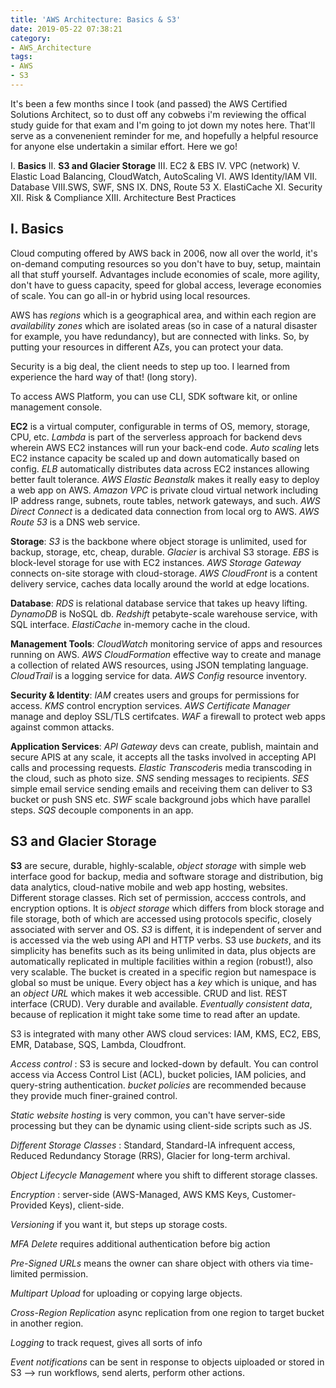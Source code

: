 ```yaml
---
title: 'AWS Architecture: Basics & S3'
date: 2019-05-22 07:38:21
category: 
- AWS_Architecture
tags:
- AWS
- S3
---
```


It's been a few months since I took (and passed) the AWS Certified Solutions Architect, so to dust off any cobwebs i'm reviewing the offical study guide for that exam and I'm going to jot down my notes here. That'll serve as a convenenient reminder for me, and hopefully a helpful resource for anyone else undertakin a similar effort. Here we go!

I. **Basics**
II. **S3 and Glacier Storage**
III. EC2 & EBS
IV. VPC (network)
V. Elastic Load Balancing, CloudWatch, AutoScaling
VI. AWS Identity/IAM
VII. Database
VIII.SWS, SWF, SNS
IX. DNS, Route 53
X. ElastiCache
XI. Security
XII. Risk & Compliance
XIII. Architecture Best Practices

## I. Basics

Cloud computing offered by AWS back in 2006, now all over the world, it's on-demand computing resources so you don't have to buy, setup, maintain all that stuff yourself. Advantages include economies of scale, more agility, don't have to guess capacity, speed for global access, leverage economies of scale. You can go all-in or hybrid using local resources.

AWS has *regions* which is a geographical area, and within each region are *availability zones* which are isolated areas (so in case of a natural disaster for example, you have redundancy), but are connected with links. So, by putting your resources in different AZs, you can protect your data. 

Security is a big deal, the client needs to step up too. I learned from experience the hard way of that! (long story). 

To access AWS Platform, you can use CLI, SDK software kit, or online management console.

**EC2** is a virtual computer, configurable in terms of OS, memory, storage, CPU, etc. *Lambda* is part of the serverless approach for backend devs wherein AWS EC2 instances will run your back-end code. *Auto scaling* lets EC2 instance capacity be scaled up and down automatically based on config. *ELB*  automatically distributes data across EC2 instances allowing better fault tolerance. *AWS Elastic Beanstalk* makes it really easy to deploy a web app on AWS. *Amazon VPC*  is private cloud virtual network including IP address range, subnets, route tables, network gateways, and such. *AWS Direct Connect* is a dedicated data connection from local org to AWS. *AWS Route 53* is a DNS web service.

**Storage**: *S3* is the backbone where object storage is unlimited, used for backup, storage, etc, cheap, durable. *Glacier* is archival S3 storage. *EBS* is block-level storage for use with EC2 instances. *AWS Storage Gateway* connects on-site storage with cloud-storage. *AWS CloudFront* is a content delivery service, caches data locally around the world at edge locations. 

**Database**: *RDS* is relational database service that takes up heavy lifting. *DynamoDB* is NoSQL db. *Redshift* petabyte-scale warehouse service, with SQL interface. *ElastiCache* in-memory cache in the cloud. 

**Management Tools**: *CloudWatch* monitoring service of apps and resources running on AWS. *AWS CloudFormation*  effective way to create and manage a collection of related AWS resources, using JSON templating language. *CloudTrail* is a logging service for data. *AWS Config* resource inventory.

**Security & Identity**: *IAM* creates users and groups for permissions for access. *KMS* control encryption services. *AWS Certificate Manager* manage and deploy SSL/TLS certifcates. *WAF* a firewall to protect web apps against common attacks. 

**Application Services**: *API Gateway* devs can create, publish, maintain and secure APIS at any scale, it accepts all the tasks involved in accepting API calls and processing requests. *Elastic Transcoder*is media transcoding in the cloud, such as photo size. *SNS* sending messages to recipients. *SES* simple email service sending emails and receiving them can deliver to S3 bucket or push SNS etc. *SWF* scale background jobs which have parallel steps. *SQS* decouple components in an app.

## S3 and Glacier Storage
**S3** are secure, durable, highly-scalable, *object storage* with simple web interface good for backup, media and software storage and distribution, big data analytics, cloud-native mobile and web app hosting, websites.  Different storage classes. Rich set of permission, acccess controls, and encryption options. It is *object storage* which differs from block storage and file storage, both of which are accessed using protocols specific, closely associated with server and OS. *S3* is diffent, it is independent of server and is accessed via the web using API and HTTP verbs. S3 use *buckets*, and its simplicity has benefits such as its being unlimited in data, plus objects are automatically replicated in multiple facilities within a region (robust!), also very scalable. The bucket is created in a specific region but namespace is global so must be unique. Every object has a *key* which is unique, and has an *object URL* which makes it web accessible. CRUD and list. REST interface (CRUD). Very durable and available. *Eventually consistent data*, because of replication it might take some time to read after an update. 

S3 is integrated with many other AWS cloud services: IAM, KMS, EC2, EBS, EMR, Database, SQS, Lambda, Cloudfront.

*Access control* : S3 is secure and locked-down by default. You can control access via Access Control List (ACL), bucket policies, IAM policies, and query-string authentication. *bucket policies* are recommended because they provide much finer-grained control.

*Static website hosting* is very common, you can't have server-side processing but they can be dynamic using client-side scripts such as JS. 

*Different Storage Classes* : Standard, Standard-IA infrequent access, Reduced Redundancy Storage (RRS), Glacier for long-term archival.

*Object Lifecycle Management* where you shift to different storage classes.

*Encryption* : server-side (AWS-Managed, AWS KMS Keys, Customer-Provided Keys), client-side.

*Versioning* if you want it, but steps up storage costs.

*MFA Delete* requires additional authentication before big action

*Pre-Signed URLs* means the owner can share object with others via time-limited permission.

*Multipart Upload* for uploading or copying large objects.

*Cross-Region Replication* async replication from one region to target bucket in another region.

*Logging* to track request, gives all sorts of info

*Event notifications* can be sent in response to objects uiploaded or stored in S3 --> run workflows, send alerts, perform other actions.